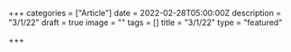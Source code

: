 +++
categories = ["Article"]
date = 2022-02-28T05:00:00Z
description = "3/1/22"
draft = true
image = ""
tags = []
title = "3/1/22"
type = "featured"

+++
